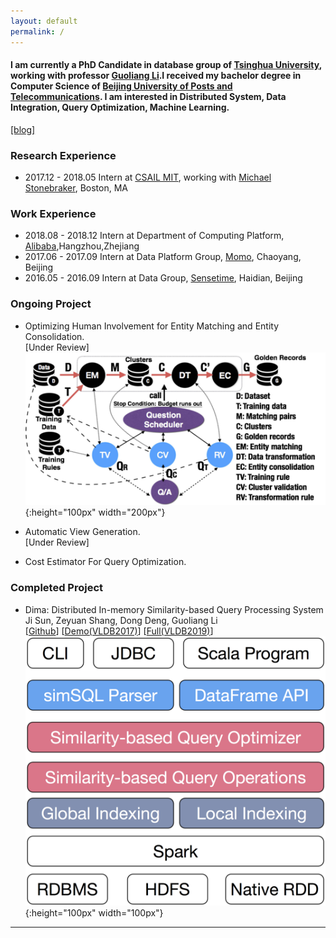 ```yaml
---
layout: default
permalink: /
---
```

#### I am currently a PhD Candidate in database group of [Tsinghua University](http://www.tsinghua.edu.cn/publish/thu2018en/index.html), working with professor [Guoliang Li](http://dbgroup.cs.tsinghua.edu.cn/ligl/).I received my bachelor degree in Computer Science of [Beijing University of Posts and Telecommunications](http://www.bupt.edu.cn/). I am interested in Distributed System, Data Integration, Query Optimization, Machine Learning.
[[blog]](/blog)
### Research Experience
- 2017.12 - 2018.05 Intern at [CSAIL MIT](https://www.csail.mit.edu/), working with [Michael Stonebraker](https://en.wikipedia.org/wiki/Michael_Stonebraker), Boston, MA  

### Work Experience
- 2018.08 - 2018.12 Intern at Department of Computing Platform, [Alibaba](https://www.alibabagroup.com/en/global/home),Hangzhou,Zhejiang  
- 2017.06 - 2017.09 Intern at Data Platform Group, [Momo](https://www.immomo.com/), Chaoyang, Beijing  
- 2016.05 - 2016.09 Intern at Data Group, [Sensetime](https://www.sensetime.com/), Haidian, Beijing  

### Ongoing Project
- Optimizing Human Involvement for Entity Matching and Entity Consolidation.  
[Under Review]  
![Framework](figures/emgr.jpg){:height="100px" width="200px"}

- Automatic View Generation.  
[Under Review]

- Cost Estimator For Query Optimization.

### Completed Project
- Dima: Distributed In-memory Similarity-based Query Processing System  
Ji Sun, Zeyuan Shang, Dong Deng, Guoliang Li   
[[Github](https://github.com/TsinghuaDatabaseGroup/Dima.git)] [[Demo(VLDB2017)](http://www.vldb.org/pvldb/vol10/p1925-sun.pdf)] [[Full(VLDB2019)](http://dbgroup.cs.tsinghua.edu.cn/ligl/dima.pdf)]  
![Dima Framework](figures/dima.png){:height="100px" width="100px"}  

_____
<script type="text/javascript" id="clustrmaps" src="//cdn.clustrmaps.com/map_v2.js?d=pe1rfPbhTfzky5ISQu4qQ1Xwqj7y_bFjS5d6afAShdk&cl=ffffff&w=a"></script>

